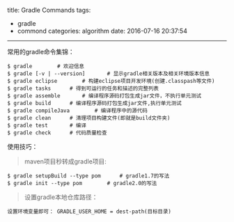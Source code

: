 title: Gradle Commands
tags:
  - gradle
  - commond
categories: algorithm
date: 2016-07-16 20:37:54
---
常用的gradle命令集锦：

    $ gradle        # 欢迎信息
    $ gradle [-v | --version]       # 显示gradle相关版本及相关环境版本信息
    $ gradle eclipse        # 构建eclipse项目开发环境(创建.classpash等文件)
    $ gradle tasks      # 得到可运行的任务和描述的完整列表
    $ gradle assemble       # 编译程序源码打包生成jar文件，不执行单元测试
    $ gradle build      # 编译程序源码打包生成jar文件,执行单元测试
    $ gradle compileJava        # 编译程序中的源代码
    $ gradle clean      # 清理项目构建文件(即就是build文件夹)
    $ gradle test       # 编译
    $ gradle check      # 代码质量检查

使用技巧：
> maven项目秒转成gradle项目:
> 
	$ gradle setupBuild --type pom		# gradle1.7的写法
	$ gradle init --type pom		# gradle2.0的写法

> 设置gradle本地仓库路径：
> 
	设置环境变量即可： GRADLE_USER_HOME = dest-path(目标目录)